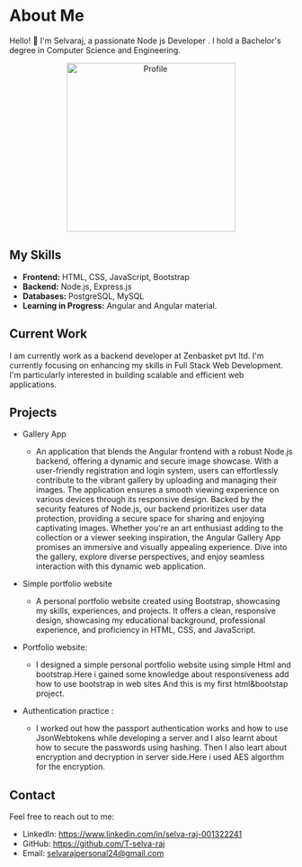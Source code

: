 
# About Me

Hello! 👋 I'm Selvaraj, a passionate Node js Developer . I hold a Bachelor's degree in Computer Science and Engineering.

<p align="center">
  <img src="https://media.licdn.com/dms/image/D5603AQHYjRmiPfx49Q/profile-displayphoto-shrink_800_800/0/1688702101731?e=1706745600&v=beta&t=-ltzBL6Uz7YVQ6K6xDIW5wV53DVpCtGMbTgp_zoFQ84" alt="Profile" width="300" height="300">
</p>



## My Skills

- **Frontend:** HTML, CSS, JavaScript, Bootstrap
- **Backend:** Node.js, Express.js
- **Databases:** PostgreSQL, MySQL
- **Learning in Progress:** Angular and Angular material.

## Current Work
I am currently work as a backend developer at Zenbasket pvt ltd.
I'm currently focusing on enhancing my skills in Full Stack Web Development. I'm particularly interested in building scalable and efficient web applications.

## Projects

- Gallery App
  -  An application  that blends the Angular frontend with a robust Node.js backend, offering a dynamic and secure image showcase. With a user-friendly registration and login system, users can effortlessly contribute to the vibrant gallery by uploading and managing their images. The application ensures a smooth viewing experience on various devices through its responsive design. Backed by the security features of Node.js, our backend prioritizes user data protection, providing a secure space for sharing and enjoying captivating images. Whether you're an art enthusiast adding to the collection or a viewer seeking inspiration, the Angular Gallery App promises an immersive and visually appealing experience. Dive into the gallery, explore diverse perspectives, and enjoy seamless interaction with this dynamic web application.
- Simple portfolio website
  - A personal portfolio website created using Bootstrap, showcasing my skills, experiences, and projects. It offers a clean, responsive design, showcasing my educational background, professional experience, and proficiency in HTML, CSS, and JavaScript.

- Portfolio website:
    - I designed a simple personal portfolio website using simple Html and bootstrap.Here i gained some knowledge about responsiveness add how to use bootstrap in web sites And this is my first html&bootstap project.

- Authentication practice :
    - I worked out how the passport authentication works and how to use JsonWebtokens while developing a server and I also learnt about how to secure the passwords using hashing.
      Then I also leart about encryption and decryption in server side.Here i used AES algorthm for the encryption.
## Contact

Feel free to reach out to me:

- LinkedIn: https://www.linkedin.com/in/selva-raj-001322241
- GitHub: https://github.com/T-selva-raj
- Email: selvarajpersonal24@gmail.com



